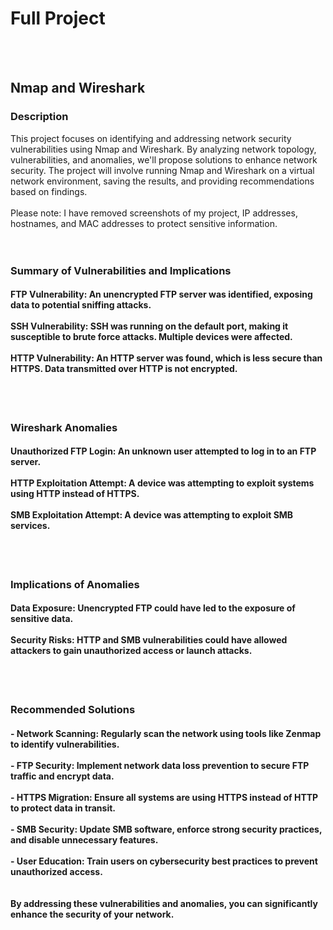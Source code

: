 <h1>Full Project</h1><br />
<br />
<h2>Nmap and Wireshark</h2>


<h3>Description</h3>
This project focuses on identifying and addressing network security vulnerabilities using Nmap and Wireshark. By analyzing network topology, vulnerabilities, and anomalies, we'll propose solutions to enhance network security. The project will involve running Nmap and Wireshark on a virtual network environment, saving the results, and providing recommendations based on findings.<br />
<br />
Please note: I have removed screenshots of my project, IP addresses, hostnames, and MAC addresses to protect sensitive information.<br />
<br />
<br />




<p align="center">
<h3>Summary of Vulnerabilities and Implications</h3>
<p>
  
<p align="left">
<h4>FTP Vulnerability: An unencrypted FTP server was identified, exposing data to potential sniffing attacks.<br />
<br />
SSH Vulnerability: SSH was running on the default port, making it susceptible to brute force attacks. Multiple devices were affected.<br />
<br />
HTTP Vulnerability: An HTTP server was found, which is less secure than HTTPS. Data transmitted over HTTP is not encrypted.</h4><br />
<br />

<p align="center">
  <h3>Wireshark Anomalies</h3>
</p>
<p align="left">
<h4>Unauthorized FTP Login: An unknown user attempted to log in to an FTP server.<br />
<br />
HTTP Exploitation Attempt: A device was attempting to exploit systems using HTTP instead of HTTPS.<br />
<br />
SMB Exploitation Attempt: A device was attempting to exploit SMB services.</h4><br />
<br />

<p align="center">
  <h3>Implications of Anomalies</h3>
</p>
<p align="left">
<h4>Data Exposure: Unencrypted FTP could have led to the exposure of sensitive data.<br />
<br />
Security Risks: HTTP and SMB vulnerabilities could have allowed attackers to gain unauthorized access or launch attacks.</h4><br />
<br />

<p align="center">
  <h3>Recommended Solutions</h3>
</p>
<p align="left">
<h4>- Network Scanning: Regularly scan the network using tools like Zenmap to identify vulnerabilities.<br />
<br />
- FTP Security: Implement network data loss prevention to secure FTP traffic and encrypt data.<br />
<br />
- HTTPS Migration: Ensure all systems are using HTTPS instead of HTTP to protect data in transit.<br />
<br />
- SMB Security: Update SMB software, enforce strong security practices, and disable unnecessary features.<br />
<br />
- User Education: Train users on cybersecurity best practices to prevent unauthorized access.<br />
<br />
<br />
  By addressing these vulnerabilities and anomalies, you can significantly enhance the security of your network.
</h4><br />
<br />

</p>
